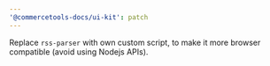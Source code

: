 ```yaml
---
'@commercetools-docs/ui-kit': patch
---
```


Replace `rss-parser` with own custom script, to make it more browser compatible (avoid using Nodejs APIs).
